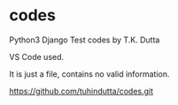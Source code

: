 # codes

Python3 Django Test codes by T.K. Dutta

VS Code used.

It is just a file, contains no valid information.

https://github.com/tuhindutta/codes.git
